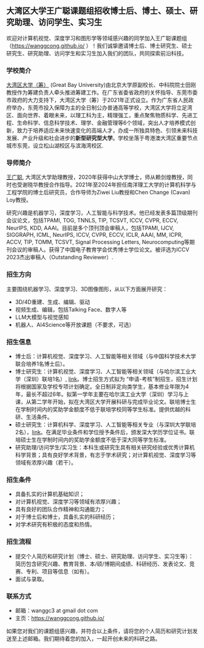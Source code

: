 
## 大湾区大学王广聪课题组招收博士后、博士、硕士、研究助理、访问学生、实习生

欢迎对计算机视觉、深度学习和图形学等领域感兴趣的同学加入王广聪课题组（https://wanggcong.github.io/ ）！我们诚挚邀请博士后、博士研究生、硕士研究生、研究助理、访问学生和实习生加入我们的团队，共同探索前沿科技。


### 学校简介

[大湾区大学（筹）](https://www.gbu.edu.cn/) (Great Bay University)由北京大学原副校长、中科院院士田刚教授作为筹建负责人牵头推进筹建工作。在广东省委省政府的关怀指导、东莞市委市政府的大力支持下，大湾区大学（筹）于2021年正式设立。作为广东省人民政府举办，东莞市投入保障为主的全日制公办普通高等学校，大湾区大学将立足湾区、面向世界、着眼未来，以理工科为主，精理强工，重点聚焦物质科学、先进工程、生命科学、信息科学技术、理学、金融管理等6个领域，突出人才培养模式创新，致力于培养适应未来快速变化的高端人才，办成一所独具特色、引领未来科技发展、产业升级和社会进步的**新型研究型大学**。学校坐落于粤港澳大湾区重要节点城市东莞，设立松山湖校区与滨海湾校区.


### 导师简介
[王广聪](https://wanggcong.github.io/), 大湾区大学助理教授，2020年获得中山大学博士，师从赖剑煌教授，同时也受谢晓华教授合作指导。2021年至2024年担任南洋理工大学的计算机科学与工程学院的博士后研究员，合作导师为Ziwei Liu教授和Chen Change (Cavan) Loy教授。

研究兴趣是机器学习，深度学习，人工智能与科学技术。他已经发表多篇顶级期刊会议论文，包括TPAMI, TOG, TNNLS, TIP, TCSVT, ICCV, CVPR, ECCV, NeurIPS, KDD, AAAI。目前是多个顶刊顶会审稿人，包括TPAMI, IJCV, SIGGRAPH, ICML, NeurIPS, ICCV, CVPR, ECCV, ICLR, AAAI, MM, ICPR, ACCV, TIP, TOMM, TCSVT, Signal Processing Letters, Neurocomputing等期刊会议的审稿人。获得了中国电子教育学会优秀博士学位论文。被评选为ICCV 2023杰出审稿人（Outstanding Reviewer）.

### 招生方向
主要围绕机器学习、深度学习、3D图像图形，从以下方面展开研究：
- 3D/4D重建、生成、编辑、驱动
- 视频生成、编辑，包括Talking Face、数字人等
- LLM大模型与视觉感知
- 机器人、AI4Science等开放课题（不要求，可选）


### 招生信息
- 博士后：计算机视觉、深度学习、人工智能等相关领域（与中国科学技术大学联合培养1名博士后）。
- 博士研究生：计算机视觉、深度学习、人工智能等相关领域（与哈尔滨工业大学（深圳）联培1名）, [link](https://yzb.hitsz.edu.cn/yzs_common/zsxxxq/index?id=ce0acdffc38e4714bf1696585cfb5bb2&xxlm=13%EF%BC%8C2023%20https://www.gbu.edu.cn/detail/article/446)。博士招生方式拟为 “申请-考核”制招生，招生计划将根据国家及学校专项计划确定。全日制非定向类学生，基本修业年限为4年，最长不超过6年。拟第一学年主要在哈尔滨工业大学（深圳）学习与上课，从第二学年开始，拟在大湾区大学开展科研与完成毕业论文。联培博士生在学制时间内的奖助学金额度不低于联培学校同等学生标准。提供优越的科研、生活条件。
- 硕士研究生：计算机科学、深度学习、人工智能等相关专业（与深圳大学联培2名），[link](https://csse.szu.edu.cn/pages/recruitment/details?id=3819)。在满足毕业条件和学位授予条件后，颁发深大学历学位证书。联培硕士生在学制时间内的奖助学金额度不低于深大同等学生标准。
- 研究助理/访问学生/实习生：本科生或研究生具有相关研究经验或优秀计算机科学背景；具有良好学术背景，有志于学术研究；对计算机视觉、深度学习等领域有浓厚兴趣（若干）。


### 招生条件
- 具备扎实的计算机基础知识；
- 对计算机视觉、深度学习等领域有浓厚兴趣；
- 具有良好的团队合作精神和沟通能力；
- 对于博士后和博士，具备扎实的科研经历；
- 对学术研究有积极的态度和热情。

### 招生流程
- 提交个人简历和研究计划（博士、硕士、研究助理、访问学生、实习生等）：简历包含研究兴趣、教育背景、本/硕/博期间成绩、科研经历、发表论文、竞赛、专利、项目等信息（如有）。
- 面试与录取。


### 联系方式
- 邮箱：wanggc3 at gmail dot com
- 主页：https://wanggcong.github.io/

如果您对我们的课题组感兴趣，并符合以上条件，请将您的个人简历和研究计划发送至上述邮箱。我们期待着您的加入，一起开创未来的科研之路。